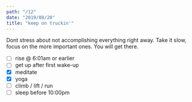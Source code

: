 ```yaml
---
path: "/12"
date: "2019/08/20"
title: "keep on truckin'"
---
```


Dont stress about not accomplishing everything right away. Take it slow, focus on the more important ones. You will get there.

- [ ] rise @ 6:01am or earlier
- [ ] get up after first wake-up
- [x] meditate
- [x] yoga
- [ ] climb / lift / run
- [ ] sleep before 10:00pm
